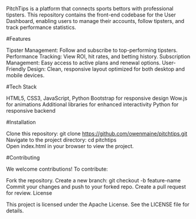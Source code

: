 PitchTips is a platform that connects sports bettors with professional tipsters. This repository contains the front-end codebase for the User Dashboard, enabling users to manage their accounts, follow tipsters, and track performance statistics.

#Features

Tipster Management: Follow and subscribe to top-performing tipsters.
Performance Tracking: View ROI, hit rates, and betting history.
Subscription Management: Easy access to active plans and renewal options.
User-Friendly Design: Clean, responsive layout optimized for both desktop and mobile devices.

#Tech Stack

HTML5, CSS3, JavaScript, Python
Bootstrap for responsive design
Wow.js for animations
Additional libraries for enhanced interactivity
Python for responsive backend

#Installation

Clone this repository:
git clone https://github.com/owenmaine/pitchtips.git  
Navigate to the project directory:
cd pitchtips  
Open index.html in your browser to view the project.

#Contributing

We welcome contributions! To contribute:

Fork the repository.
Create a new branch:
git checkout -b feature-name  
Commit your changes and push to your forked repo.
Create a pull request for review.
License

This project is licensed under the Apache License. See the LICENSE file for details.


